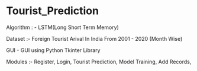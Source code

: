 # Tourist_Prediction
Algorithm : - LSTM(Long Short Term Memory)

Dataset :- Foreign Tourist Arival In India From 2001 - 2020 (Month Wise)

GUI - GUI using Python Tkinter Library

Modules :- Register, Login, Tourist Prediction, Model Training, Add Records,
